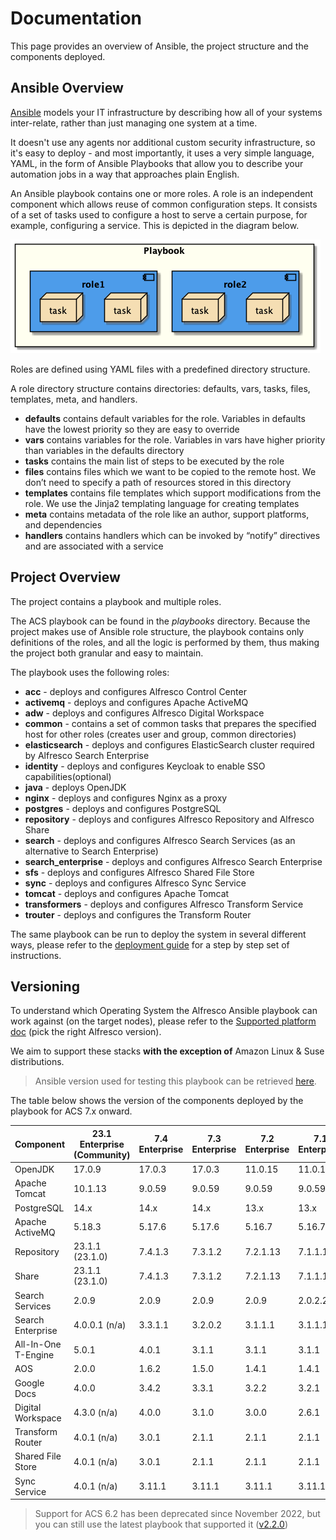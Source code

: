 # Documentation

This page provides an overview of Ansible, the project structure and the components deployed.

## Ansible Overview

[Ansible](https://www.ansible.com/overview/how-ansible-works) models your IT infrastructure by describing how all of your systems inter-relate, rather than just managing one system at a time.

It doesn't use any agents nor additional custom security infrastructure, so it's easy to deploy - and most importantly, it uses a very simple language, YAML, in the form of Ansible Playbooks that allow you to describe your automation jobs in a way that approaches plain English.

An Ansible playbook contains one or more roles. A role is an independent component which allows reuse of common configuration steps. It consists of a set of tasks used to configure a host to serve a certain purpose, for example, configuring a service. This is depicted in the diagram below.

![Playbook Overview](./resources/playbook-overview.png)

Roles are defined using YAML files with a predefined directory structure.

A role directory structure contains directories: defaults, vars, tasks, files, templates, meta, and handlers.

* **defaults** contains default variables for the role. Variables in defaults have the lowest priority so they are easy to override
* **vars** contains variables for the role. Variables in vars have higher priority than variables in the defaults directory
* **tasks** contains the main list of steps to be executed by the role
* **files** contains files which we want to be copied to the remote host. We don’t need to specify a path of resources stored in this directory
* **templates** contains file templates which support modifications from the role. We use the Jinja2 templating language for creating templates
* **meta** contains metadata of the role like an author, support platforms, and dependencies
* **handlers** contains handlers which can be invoked by “notify” directives and are associated with a service

## Project Overview

The project contains a playbook and multiple roles.

The ACS playbook can be found in the _playbooks_ directory. Because the project makes use of Ansible role structure, the playbook contains only definitions of the roles, and all the logic is performed by them, thus making the project both granular and easy to maintain.

The playbook uses the following roles:

* **acc** - deploys and configures Alfresco Control Center
* **activemq** - deploys and configures Apache ActiveMQ
* **adw** - deploys and configures Alfresco Digital Workspace
* **common** - contains a set of common tasks that prepares the specified host
  for other roles (creates user and group, common directories)
* **elasticsearch** - deploys and configures ElasticSearch cluster required by
  Alfresco Search Enterprise
* **identity** - deploys and configures Keycloak to enable SSO
  capabilities(optional)
* **java** - deploys OpenJDK
* **nginx** - deploys and configures Nginx as a proxy
* **postgres** - deploys and configures PostgreSQL
* **repository** - deploys and configures Alfresco Repository and Alfresco Share
* **search** - deploys and configures Alfresco Search Services (as
  an alternative to Search Enterprise)
* **search_enterprise** - deploys and configures Alfresco Search Enterprise
* **sfs** - deploys and configures Alfresco Shared File Store
* **sync** - deploys and configures Alfresco Sync Service
* **tomcat** - deploys and configures Apache Tomcat
* **transformers** - deploys and configures Alfresco Transform Service
* **trouter** - deploys and configures the Transform Router

The same playbook can be run to deploy the system in several different ways,
please refer to the [deployment guide](./deployment-guide.md) for a step by step
set of instructions.

## Versioning

To understand which Operating System the Alfresco Ansible playbook can work
against (on the target nodes), please refer to the [Supported
platform doc](https://docs.alfresco.com/content-services/latest/support/) (pick
the right Alfresco version).

We aim to support these stacks **with the exception of** Amazon Linux & Suse
distributions.

> Ansible version used for testing this playbook can be retrieved [here](https://github.com/Alfresco/alfresco-ansible-deployment/blob/master/Pipfile#L7).

The table below shows the version of the components deployed by the playbook for ACS 7.x onward.

| Component           | 23.1 Enterprise (Community) | 7.4 Enterprise | 7.3 Enterprise | 7.2 Enterprise | 7.1 Enterprise | 7.0 Enterprise |
|---------------------|-----------------------------|----------------|----------------|----------------|----------------|----------------|
| OpenJDK             | 17.0.9                      | 17.0.3         | 17.0.3         | 11.0.15        | 11.0.15        | 11.0.15        |
| Apache Tomcat       | 10.1.13                     | 9.0.59         | 9.0.59         | 9.0.59         | 9.0.59         | 8.5.76         |
| PostgreSQL          | 14.x                        | 14.x           | 14.x           | 13.x           | 13.x           | 13.x           |
| Apache ActiveMQ     | 5.18.3                      | 5.17.6         | 5.17.6         | 5.16.7         | 5.16.7         | 5.16.7         |
| Repository          | 23.1.1 (23.1.0)             | 7.4.1.3        | 7.3.1.2        | 7.2.1.13       | 7.1.1.10       | 7.0.1.4        |
| Share               | 23.1.1 (23.1.0)             | 7.4.1.3        | 7.3.1.2        | 7.2.1.13       | 7.1.1.10       | 7.0.1.4        |
| Search Services     | 2.0.9                       | 2.0.9          | 2.0.9          | 2.0.9          | 2.0.2.2        | 2.0.1.1        |
| Search Enterprise   | 4.0.0.1 (n/a)               | 3.3.1.1        | 3.2.0.2        | 3.1.1.1        | 3.1.1.1        | n/a            |
| All-In-One T-Engine | 5.0.1                       | 4.0.1          | 3.1.1          | 3.1.1          | 3.1.1          | 2.3.10         |
| AOS                 | 2.0.0                       | 1.6.2          | 1.5.0          | 1.4.1          | 1.4.1          | 1.4.0          |
| Google Docs         | 4.0.0                       | 3.4.2          | 3.3.1          | 3.2.2          | 3.2.1          | 3.2.1          |
| Digital Workspace   | 4.3.0 (n/a)                 | 4.0.0          | 3.1.0          | 3.0.0          | 2.6.1          | 2.1.0          |
| Transform Router    | 4.0.1 (n/a)                 | 3.0.1          | 2.1.1          | 2.1.1          | 2.1.1          | 1.3.2          |
| Shared File Store   | 4.0.1 (n/a)                 | 3.0.1          | 2.1.1          | 2.1.1          | 2.1.1          | 0.13.0         |
| Sync Service        | 4.0.1 (n/a)                 | 3.11.1         | 3.11.1         | 3.11.1         | 3.11.1         | 3.4.0          |

> Support for ACS 6.2 has been deprecated since November 2022, but you can still use the latest playbook that supported it ([v2.2.0](https://github.com/Alfresco/alfresco-ansible-deployment/releases/tag/v2.2.0))
